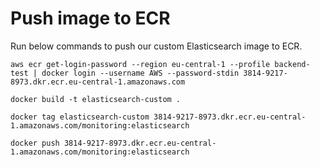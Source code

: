 # Push image to ECR
Run below commands to push our custom Elasticsearch image to ECR.
```
aws ecr get-login-password --region eu-central-1 --profile backend-test | docker login --username AWS --password-stdin 3814-9217-8973.dkr.ecr.eu-central-1.amazonaws.com
```

```
docker build -t elasticsearch-custom .
```

```
docker tag elasticsearch-custom 3814-9217-8973.dkr.ecr.eu-central-1.amazonaws.com/monitoring:elasticsearch
```

```
docker push 3814-9217-8973.dkr.ecr.eu-central-1.amazonaws.com/monitoring:elasticsearch
```